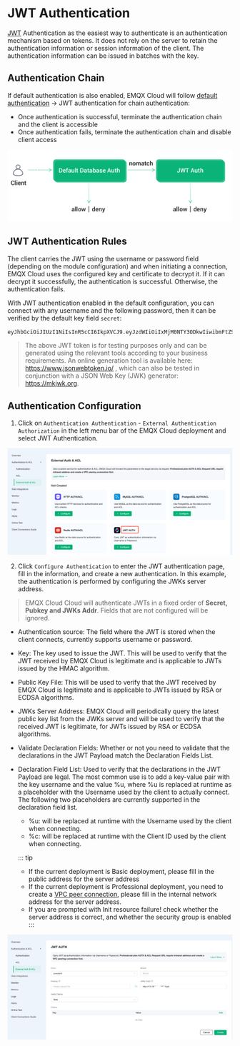 # JWT Authentication

[JWT](https://jwt.io/) Authentication as the easiest way to authenticate is an authentication mechanism based on tokens. It does not rely on the server to retain the authentication information or session information of the client. The authentication information can be issued in batches with the key.

## Authentication Chain

If default authentication is also enabled, EMQX Cloud will follow [default authentication](https://docs.emqx.com/en/cloud/latest/deployments/auth.html) -> JWT authentication for chain authentication:

- Once authentication is successful, terminate the authentication chain and the client is accessible
- Once authentication fails, terminate the authentication chain and disable client access

![auth_chain](./_assets/../_assets/jwt_auth_chain.png)

## JWT Authentication Rules

The client carries the JWT using the username or password field (depending on the module configuration) and when initiating a connection, EMQX Cloud uses the configured key and certificate to decrypt it. If it can decrypt it successfully, the authentication is successful. Otherwise, the authentication fails.

With JWT authentication enabled in the default configuration, you can connect with any username and the following password, then it can be verified by the default key field `secret`:

```bash
eyJhbGciOiJIUzI1NiIsInR5cCI6IkpXVCJ9.eyJzdWIiOiIxMjM0NTY3ODkwIiwibmFtZSI6IkVNUVggQ2xvdWQiLCJpYXQiOjE1MTYyMzkwMjJ9.wGxZTwkCZtYPzkS854aQ9WCnP8YGIQ_erFh5RIznhYk
```

> The above JWT token is for testing purposes only and can be generated using the relevant tools according to your business requirements. An online generation tool is available here: <https://www.jsonwebtoken.io/> , which can also be tested in conjunction with a JSON Web Key (JWK) generator: <https://mkjwk.org>.
## Authentication Configuration

1. Click on `Authentication Authentication` - `External Authentication Authorization` in the left menu bar of the EMQX Cloud deployment and select JWT Authentication.

![jwt_auth](./_assets/../_assets/jwt_auth_en.png)

2. Click `Configure Authentication` to enter the JWT authentication page, fill in the information, and create a new authentication. In this example, the authentication is performed by configuring the JWKs server address.

> EMQX Cloud Cloud will authenticate JWTs in a fixed order of **Secret, Pubkey and JWKs Addr**. Fields that are not configured will be ignored.

- Authentication source: The field where the JWT is stored when the client connects, currently supports username or password.
- Key: The key used to issue the JWT. This will be used to verify that the JWT received by EMQX Cloud is legitimate and is applicable to JWTs issued by the HMAC algorithm.
- Public Key File: This will be used to verify that the JWT received by EMQX Cloud is legitimate and is applicable to JWTs issued by RSA or ECDSA algorithms.
- JWKs Server Address: EMQX Cloud will periodically query the latest public key list from the JWKs server and will be used to verify that the received JWT is legitimate, for JWTs issued by RSA or ECDSA algorithms.
- Validate Declaration Fields: Whether or not you need to validate that the declarations in the JWT Payload match the Declaration Fields List.
- Declaration Field List: Used to verify that the declarations in the JWT Payload are legal. The most common use is to add a key-value pair with the key username and the value %u, where %u is replaced at runtime as a placeholder with the Username used by the client to actually connect. The following two placeholders are currently supported in the declaration field list.
  - %u: will be replaced at runtime with the Username used by the client when connecting.
  - %c: will be replaced at runtime with the Client ID used by the client when connecting.

  ::: tip
  - If the current deployment is Basic deployment, please fill in the public address for the server address
  - If the current deployment is Professional deployment, you need to create a [VPC peer connection](https://docs.emqx.com/en/cloud/latest/deployments/vpc_peering.html), please fill in the internal network address for the server address.
  - If you are prompted with Init resource failure! check whether the server address is correct, and whether the security group is enabled
  :::

![jwt_auth](./_assets/../_assets/jwt_auth_info_en.jpeg)
